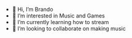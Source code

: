 - 👋 Hi, I’m Brando
- 👀 I’m interested in Music and Games
- 🌱 I’m currently learning how to stream
- 💞️ I’m looking to collaborate on making music
<!---
BrandoXD8/BrandoXD8 is a ✨ special ✨ repository because its `README.md` (this file) appears on your GitHub profile.
You can click the Preview link to take a look at your changes.
--->
